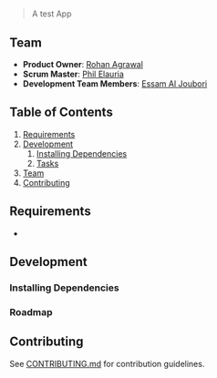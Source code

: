 # 

> A test App

## Team

  - __Product Owner__: [Rohan Agrawal](https://github.com/rohanagrawal)
  - __Scrum Master__: [Phil Elauria](https://github.com/philelauria)
  - __Development Team Members__: [Essam Al Joubori](https://github.com/essamjoubori)

## Table of Contents

<!-- 1. [Usage](#Usage) -->
1. [Requirements](#requirements)
1. [Development](#development)
    1. [Installing Dependencies](#installing-dependencies)
    1. [Tasks](#tasks)
1. [Team](#team)
1. [Contributing](#contributing)

<!-- ## Usage -->
<!-- 
> For demo, please visit: [https://green-snake-platinum-kangaroo.herokuapp.com/](https://green-snake-platinum-kangaroo.herokuapp.com/)
 -->
## Requirements

- 

## Development

### Installing Dependencies



### Roadmap




## Contributing

See [CONTRIBUTING.md](CONTRIBUTING.md) for contribution guidelines.
